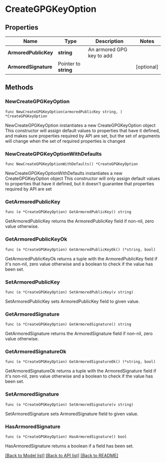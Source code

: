 # CreateGPGKeyOption

## Properties

Name | Type | Description | Notes
------------ | ------------- | ------------- | -------------
**ArmoredPublicKey** | **string** | An armored GPG key to add | 
**ArmoredSignature** | Pointer to **string** |  | [optional] 

## Methods

### NewCreateGPGKeyOption

`func NewCreateGPGKeyOption(armoredPublicKey string, ) *CreateGPGKeyOption`

NewCreateGPGKeyOption instantiates a new CreateGPGKeyOption object
This constructor will assign default values to properties that have it defined,
and makes sure properties required by API are set, but the set of arguments
will change when the set of required properties is changed

### NewCreateGPGKeyOptionWithDefaults

`func NewCreateGPGKeyOptionWithDefaults() *CreateGPGKeyOption`

NewCreateGPGKeyOptionWithDefaults instantiates a new CreateGPGKeyOption object
This constructor will only assign default values to properties that have it defined,
but it doesn't guarantee that properties required by API are set

### GetArmoredPublicKey

`func (o *CreateGPGKeyOption) GetArmoredPublicKey() string`

GetArmoredPublicKey returns the ArmoredPublicKey field if non-nil, zero value otherwise.

### GetArmoredPublicKeyOk

`func (o *CreateGPGKeyOption) GetArmoredPublicKeyOk() (*string, bool)`

GetArmoredPublicKeyOk returns a tuple with the ArmoredPublicKey field if it's non-nil, zero value otherwise
and a boolean to check if the value has been set.

### SetArmoredPublicKey

`func (o *CreateGPGKeyOption) SetArmoredPublicKey(v string)`

SetArmoredPublicKey sets ArmoredPublicKey field to given value.


### GetArmoredSignature

`func (o *CreateGPGKeyOption) GetArmoredSignature() string`

GetArmoredSignature returns the ArmoredSignature field if non-nil, zero value otherwise.

### GetArmoredSignatureOk

`func (o *CreateGPGKeyOption) GetArmoredSignatureOk() (*string, bool)`

GetArmoredSignatureOk returns a tuple with the ArmoredSignature field if it's non-nil, zero value otherwise
and a boolean to check if the value has been set.

### SetArmoredSignature

`func (o *CreateGPGKeyOption) SetArmoredSignature(v string)`

SetArmoredSignature sets ArmoredSignature field to given value.

### HasArmoredSignature

`func (o *CreateGPGKeyOption) HasArmoredSignature() bool`

HasArmoredSignature returns a boolean if a field has been set.


[[Back to Model list]](../README.md#documentation-for-models) [[Back to API list]](../README.md#documentation-for-api-endpoints) [[Back to README]](../README.md)


